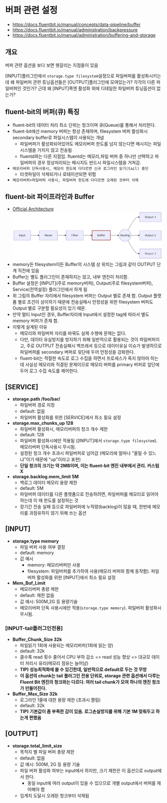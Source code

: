 # 버퍼 관련 설정

- https://docs.fluentbit.io/manual/concepts/data-pipeline/buffer
- https://docs.fluentbit.io/manual/administration/backpressure
- https://docs.fluentbit.io/manual/administration/buffering-and-storage

## 개요

버퍼 관련 옵션을 보다 보면 헷갈리는 지점들이 있음

[INPUT]플러그인에서 `storage.type filesystem`설정으로 파일버퍼를 활성화시키는데 왜 파일버퍼 관련 튜닝옵션들은 [OUTPUT]플러그인에 모여있는가? 각각이 다른 파일버퍼인 것인가? 근데 왜 [INPUT]쪽엔 활성화 외에 디테일한 파일버퍼 튜닝옵션이 없는가?

## fluent-bit의 버퍼(큐) 특징

- fluent-bit의 데이터 처리 최소 단위는 청크이며 큐(Queue)를 통해서 처리한다.
- fluent-bit에선 memory 버퍼는 항상 존재하며, filesystem 버퍼 활성화시 secondary buffer로 파일시스템이 사용되는 개념
  - 파일버퍼가 활성화되어있어도 메모리버퍼 한도를 넘지 않는다면 메시지는 파일시스템을 거치지 않고 전송됨
  - fluentd와는 다른 지점임. fluentd는 메모리,파일 버퍼 중 하나만 선택하고 파일버퍼의 경우 정상처리되는 메시지도 반드시 파일시스템을 거쳐감.
- `메모리버퍼 단독사용시, 메모리 한도에 다다르면 신규 로그라인 읽기(tail) 중단`
  - 타겟파일이 삭제되거나 로테이션되면 위험
- `메모리버퍼+파일버퍼 사용시, 파일버퍼 한도에 다다르면 오래된 것부터 삭제`

## fluent-bit 파이프라인과 Buffer

- [Official Architecture](https://docs.fluentbit.io/manual/concepts/data-pipeline/buffer)
  ![시스템 구조도](./fluent-bit-pipeline.jpg)
- memory든 filesystem이든 Buffer의 시스템 상 위치는 그림과 같이 OUTPUT 단계 직전에 있음
- Buffer는 별도 플러그인이 존재하지는 않고, 내부 엔진이 처리함.
- Buffer 설정은 [INPUT](주로 memory버퍼), Output(주로 filesystem버퍼), Service(전역설정) 플러그인에서 하게 됨
- 위 그림의 Buffer 자리에서 filesystem 버퍼는 Output 별로 존재 함. Output 플랫폼 별로 조건이 상이하기 때문에 전송실패시 안정성을 위한 filesystem 버퍼도 Output 별로 구분할 필요성이 있기 때문.
- 만약 멀티 Input인 경우, Buffer자리에 Input에서 설정한 tag에 따라서 별도 memory 버퍼가 존재 함.
- 이렇게 설계된 이유
  - 메모리와 파일버퍼 자리를 바꿔도 실제 수행에 문제는 없다.
  - 다만, 데이터 유실방지를 방지하기 위해 일반적으로 활용되는 것이 파일버퍼이고, 주로 OUTPUT 전송실패시 백프레셔 등으로 데이터유실 이슈가 발생하므로 파일버퍼를 secondary 버퍼로 뒷단에 두어 안정성을 강화한다.
  - fluent-bit는 적절한 속도로 로그 수집을 하면서 프로세스가 죽지 않아야 하는데 사실상 메모리와 직결된 문제이므로 메모리 버퍼를 primary 버퍼로 앞단에 두어 로그 수집 속도를 제어한다.

## [SERVICE]

- **storage.path /foo/bar/**
  - 파일버퍼 경로 지정
  - default: 없음
  - 파일버퍼 활성화를 위한 [SERVICE]에서 최소 필요 설정
- **storage.max_chunks_up 128**
  - 파일버퍼 활성화시, 메모리버퍼의 청크 개수 제한
  - default: 128
  - 파일버퍼 활성화시에만 적용됨 ([INPUT]에서 `storage.type filesystem`). 메모리버퍼 단독사용시 무시됨.
  - 설정된 청크 개수 초과시 파일버퍼로 넘어감 (메모리에 얼마나 "올릴 수 있느냐"이기 때문에 "up"이라고 표현)
  - **단일 청크의 크기는 약 2MB이며, 이는 fluent-bit 엔진 내부에서 관리. 커스텀X**
- **storage.backlog.mem_limit 5M**
  - 백로그 데이터 메모리 용량 제한
  - default: 5M
  - 파일버퍼 데이터를 다른 플랫폼으로 전송하려면, 파일버퍼를 메모리로 읽어야 하는데 이 때 한도를 설정하는 것
  - 장기간 전송 실패 등으로 파일버퍼에 누적량(backlog)이 많을 때, 한번에 메모리를 과점유하지 않기 위해 쓰는 옵션

## [INPUT]

- **storage.type memory**
  - 파일 버퍼 사용 여부 결정
  - default: memory
  - 값 예시
    - memory: 메모리버퍼만 사용
    - filesystem: 파일버퍼를 추가하여 사용(메모리 버퍼와 함께 동작함). 파일버퍼 활성화를 위한 [INPUT]에서 최소 필요 설정
- **Mem_Buf_Limit**
  - 메모리버퍼 총량 제한
  - default: 제한 없음
  - 값 예시: 500M,2G 등 용량기술
  - 메모리버퍼 단독 사용시에만 적용(`storage.type memory`). 파일버퍼 활성화시 무시됨.

### [INPUT-tail플러그인전용]

- **Buffer_Chunk_Size 32k**
  - 파일읽기 1회에 사용되는 메모리버퍼(1회에 읽는 양)
  - default: 32k
  - 클수록 read 횟수 줄어서 CPU 부하 감소 => read 성능 향상 => 대규모 데이터 처리시 유리(메모리 점유는 늘어남)
  - **TIP) 성능최적화에 쓸 수 있긴한데, 일반적으로 default로 두는 것 무방**
  - **이 옵션의 chunk는 tail 플러그인 전용 단위로, storage 관련 옵션에서 다루는 Fluent Bit 엔진의 청크와는 다르다. 여러 tail chunk가 모여 하나의 엔진 청크가 만들어진다.**
- **Buffer_Max_Size 32k**
  - 로그라인 1줄에 대한 용량 제한 (초과시 짤림)
  - default: 32k
  - **TIP) 기본값이 좀 부족한 감이 있음. 로그손실방지를 위해 기본 1M 맞춰두고 하는게 편했음**

## [OUTPUT]

- **storage.total_limit_size**
  - 목적지 별 파일 버퍼 총량 제한
  - default: 없음
  - 값 예시: 500M, 2G 등 용량 기술
  - 파일 버퍼 활성화 여부는 input에서 하지만, 크기 제한은 이 옵션으로 output에서 한다.
    - 동일 input에 여러 output이 있을 수 있으므로 개별 output에서 버퍼를 제어해야 함
  - 임계치 도달시 오래된 청크부터 삭제됨
